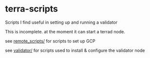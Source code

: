# terra-scripts
Scripts I find useful in setting up and running a validator

This is incomplete. at the moment it can start a terrad node. 

see [remote_scripts/](./remote_scripts) for scripts to set up GCP

see [validator/](./validator) for scripts used to install & configure the validator node
